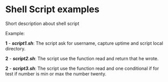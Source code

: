 # Shell Script examples

Short description about shell script

Example:


**1** - **_script1.sh_**: The script ask for username, capture uptime and script local directory.

**2** - **_script2.sh_**: The script use the function read and return that he wrote.

**2** - **_script3.sh_**: The script use the function read and one conditional if for test if number is min or max the number twenty.
